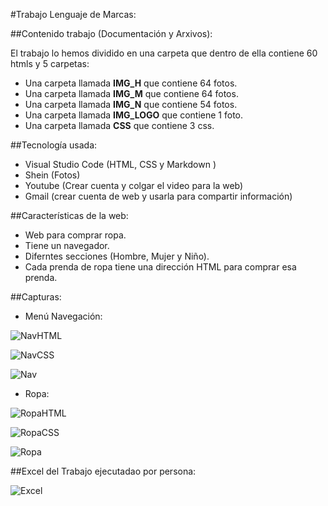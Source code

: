 #Trabajo Lenguaje de Marcas:

##Contenido trabajo (Documentación y Arxivos):

El trabajo lo hemos dividido en una carpeta que dentro de ella contiene  60 htmls y 5 carpetas: 
 - Una carpeta llamada **IMG_H** que contiene 64 fotos.
 - Una carpeta llamada **IMG_M** que contiene 64 fotos.
 - Una carpeta llamada **IMG_N** que contiene 54 fotos.
 - Una carpeta llamada **IMG_LOGO** que contiene 1 foto. 
 - Una carpeta llamada **CSS** que contiene 3 css.

##Tecnología usada:
- Visual Studio Code (HTML, CSS y Markdown )
- Shein (Fotos)
- Youtube (Crear cuenta y colgar el video para la web)
- Gmail (crear cuenta de web y usarla para compartir información)

##Características de la web:
- Web para comprar ropa.
- Tiene un navegador.
- Diferntes secciones (Hombre, Mujer y Niño).
- Cada prenda de ropa tiene una dirección HTML para comprar esa prenda.

##Capturas:

- Menú Navegación:

 ![NavHTML](https://github.com/FrancescFiol/ProyectoWebResponsive/assets/151858230/8aad373d-3eb1-429a-9ce2-05dff47ce0a2)
 

 ![NavCSS](https://github.com/FrancescFiol/ProyectoWebResponsive/assets/151858230/30055745-f35d-4ed3-b069-d4c8e2844a69)


 ![Nav](https://github.com/FrancescFiol/ProyectoWebResponsive/assets/151858230/add03dea-a9e6-4fb3-b3fa-f639eeb522e2)


- Ropa:

![RopaHTML](https://github.com/FrancescFiol/ProyectoWebResponsive/assets/151858230/907c7945-d893-44b0-a1c3-3cd87a7bb36b)


![RopaCSS](https://github.com/FrancescFiol/ProyectoWebResponsive/assets/151858230/d6f20676-3165-4816-949d-f34f741e8bcc)


![Ropa](https://github.com/FrancescFiol/ProyectoWebResponsive/assets/151858230/a82bf6d4-ec4e-4720-ad4a-a76de4cbc570)


##Excel del Trabajo ejecutadao por persona:


![Excel](https://github.com/FrancescFiol/ProyectoWebResponsive/assets/151858230/3a6684a2-a0c8-4fc4-9fa3-fb83a348e8f6)

